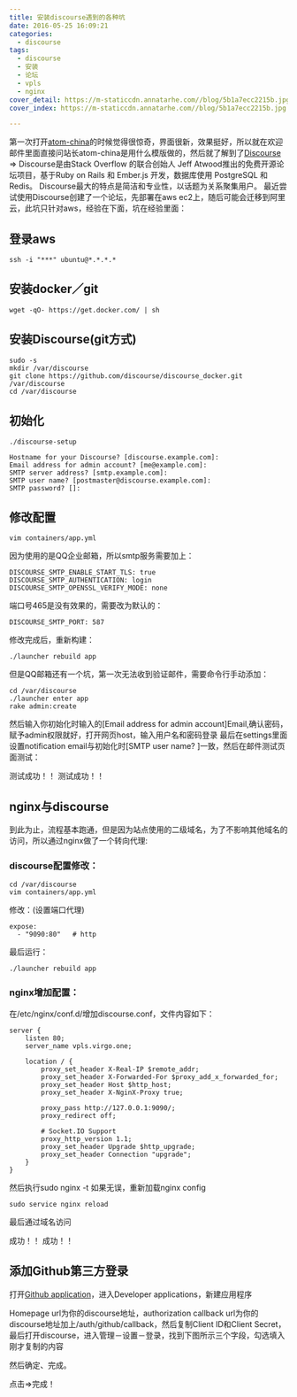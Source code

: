 ```yaml
---
title: 安装discourse遇到的各种坑
date: 2016-05-25 16:09:21
categories:
  - discourse
tags:
  - discourse
  - 安装
  - 论坛
  - vpls
  - nginx
cover_detail: https://m-staticcdn.annatarhe.com//blog/5b1a7ecc2215b.jpg
cover_index: https://m-staticcdn.annatarhe.com//blog/5b1a7ecc2215b.jpg

---
```

第一次打开[atom-china](https://atom-china.org)的时候觉得很惊奇，界面很新，效果挺好，所以就在欢迎邮件里面直接问站长atom-china是用什么模版做的，然后就了解到了[Discourse](https://www.discourse.org/) =>
Discourse是由Stack Overflow 的联合创始人 Jeff Atwood推出的免费开源论坛项目，基于Ruby on Rails 和 Ember.js 开发，数据库使用 PostgreSQL 和 Redis。
Discourse最大的特点是简洁和专业性，以话题为关系聚集用户。
最近尝试使用Discourse创建了一个论坛，先部署在aws ec2上，随后可能会迁移到阿里云，此坑只针对aws，经验在下面，坑在经验里面：
## 登录aws
```
ssh -i "***" ubuntu@*.*.*.*
```
## 安装docker／git
```
wget -qO- https://get.docker.com/ | sh
```
## 安装Discourse(git方式)
```
sudo -s
mkdir /var/discourse
git clone https://github.com/discourse/discourse_docker.git /var/discourse
cd /var/discourse
```
## 初始化
```
./discourse-setup
```
```
Hostname for your Discourse? [discourse.example.com]:
Email address for admin account? [me@example.com]:
SMTP server address? [smtp.example.com]:
SMTP user name? [postmaster@discourse.example.com]:
SMTP password? []:
```
## 修改配置
```
vim containers/app.yml
```
因为使用的是QQ企业邮箱，所以smtp服务需要加上：
```
DISCOURSE_SMTP_ENABLE_START_TLS: true
DISCOURSE_SMTP_AUTHENTICATION: login
DISCOURSE_SMTP_OPENSSL_VERIFY_MODE: none
```
端口号465是没有效果的，需要改为默认的：
```
DISCOURSE_SMTP_PORT: 587
```
修改完成后，重新构建：
```
./launcher rebuild app
```
但是QQ邮箱还有一个坑，第一次无法收到验证邮件，需要命令行手动添加：
```
cd /var/discourse
./launcher enter app
rake admin:create
```
然后输入你初始化时输入的[Email address for admin account]Email,确认密码，赋予admin权限就好，打开网页host，输入用户名和密码登录
最后在settings里面设置notification email与初始化时[SMTP user name? ]一致，然后在邮件测试页面测试：

测试成功！！
测试成功！！

## nginx与discourse
到此为止，流程基本跑通，但是因为站点使用的二级域名，为了不影响其他域名的访问，所以通过nginx做了一个转向代理:
### discourse配置修改：
```
cd /var/discourse
vim containers/app.yml
```
修改：(设置端口代理)
```
expose:
  - "9090:80"   # http
```
最后运行：
```
./launcher rebuild app
```
### nginx增加配置：
在/etc/nginx/conf.d/增加discourse.conf，文件内容如下：
```
server {
    listen 80;
    server_name vpls.virgo.one;

    location / {
        proxy_set_header X-Real-IP $remote_addr;
        proxy_set_header X-Forwarded-For $proxy_add_x_forwarded_for;
        proxy_set_header Host $http_host;
        proxy_set_header X-NginX-Proxy true;

        proxy_pass http://127.0.0.1:9090/;
        proxy_redirect off;

        # Socket.IO Support
        proxy_http_version 1.1;
        proxy_set_header Upgrade $http_upgrade;
        proxy_set_header Connection "upgrade";
    }
}
```
然后执行sudo nginx -t
如果无误，重新加载nginx config
```
sudo service nginx reload
```
最后通过域名访问

成功！！
成功！！


## 添加Github第三方登录
打开[Github application](https://github.com/settings/applications/)，进入Developer applications，新建应用程序

Homepage url为你的discourse地址，authorization callback url为你的discourse地址加上/auth/github/callback，然后复制Client ID和Client Secret，
最后打开discourse，进入管理－设置－登录，找到下图所示三个字段，勾选填入刚才复制的内容

然后确定、完成。

点击=>完成！
